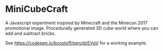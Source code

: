 # MiniCubeCraft
A Javascript experiment inspired by Minecraft and the Minecon 2017 promotional image. Procedurally generated 3D cube world where you can add and subtract bricks.

See https://codepen.io/bcostoff/pen/dzEVgV for a working example. 

